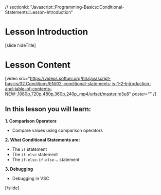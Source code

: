 // sectionId: "Javascript::Programming-Basics::Conditional-Statements::Lesson-Introduction"

# Lesson Introduction

[slide hideTitle]

# Lesson Content

[video src="https://videos.softuni.org/hls/javascript-basics/02.Conditions/EN/02-conditional-statements-js-1-2-Introduction-and-table-of-contents-NEW-,1080p,720p,480p,360p,240p,.mp4/urlset/master.m3u8" poster="" /]

## In this lesson you will learn:

**1. Comparison Operators**
- Compare values using comparison operators

**2. What Conditional Statements are:**
- The `if` statement
- The `if-else` statement
- The `if-else-if-else-…` statement

**3. Debugging**
- Debugging in VSC

[/slide]
